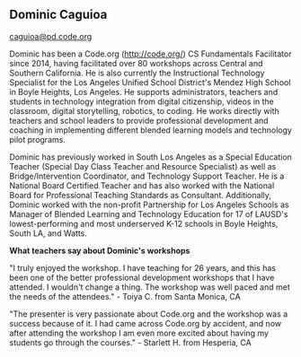 ## Dominic Caguioa

[caguioa@pd.code.org](mailto:caguioa@pd.code.org)

Dominic has been a Code.org (http://code.org/) CS Fundamentals Facilitator since 2014, having facilitated over 80 workshops across Central and Southern California. He is also currently the Instructional Technology Specialist for the Los Angeles Unified School District's Mendez High School in Boyle Heights, Los Angeles. He supports administrators, teachers and students in technology integration from digital citizenship, videos in the classroom, digital storytelling, robotics, to coding. He works directly with teachers and school leaders to provide professional development and coaching in implementing different blended learning models and technology pilot programs.

Dominic has previously worked in South Los Angeles as a Special Education Teacher (Special Day Class Teacher and Resource Specialist) as well as Bridge/Intervention Coordinator, and Technology Support Teacher. He is a National Board Certified Teacher and has also worked with the National Board for Professional Teaching Standards as Consultant. Additionally, Dominic worked with the non-profit Partnership for Los Angeles Schools as Manager of Blended Learning and Technology Education for 17 of LAUSD's lowest-performing and most underserved K-12 schools in Boyle Heights, South LA, and Watts.

**What teachers say about Dominic's workshops**

"I truly enjoyed the workshop. I have teaching for 26 years, and this has been one of the better professional development workshops that I have attended.  I wouldn't change a thing. The workshop was well paced and met the needs of the attendees." - Toiya C. from Santa Monica, CA

"The presenter is very passionate about Code.org and the workshop was a success because of it. I had came across Code.org by accident, and now after attending the workshop I am even more excited about having my students go through the courses." - Starlett H. from Hesperia, CA
